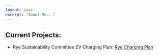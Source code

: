 ```yaml
---
layout: page
excerpt: "About Me..."
---
```




## Current Projects:

- Rye Sustainability Committee EV Charging Plan: [Rye Charging Plan](https://storymaps.arcgis.com/stories/77f512e8ca554883889169e23e6ef32c)
